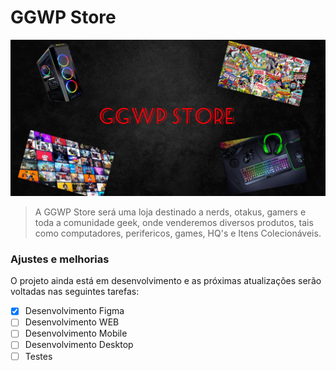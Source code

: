 # GGWP Store


<img src="logo/GGWP Store.png" alt="GGWP Store">

> A GGWP Store será uma loja destinado a nerds, otakus, gamers e toda a comunidade geek, onde venderemos diversos produtos, tais como computadores, perifericos, games, HQ's e Itens Colecionáveis.

### Ajustes e melhorias

O projeto ainda está em desenvolvimento e as próximas atualizações serão voltadas nas seguintes tarefas:

- [x] Desenvolvimento Figma
- [ ] Desenvolvimento WEB
- [ ] Desenvolvimento Mobile
- [ ] Desenvolvimento Desktop
- [ ] Testes
